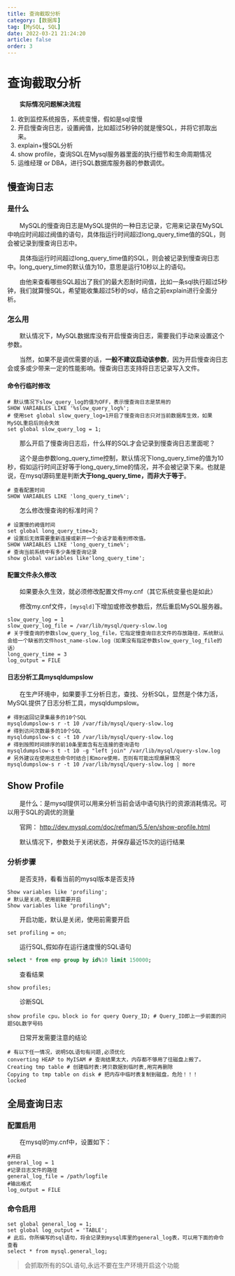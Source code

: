 ```yaml
---
title: 查询截取分析
category: [数据库]
tag: [MySQL, SQL]
date: 2022-03-21 21:24:20
article: false
order: 3
---
```


# 查询截取分析

　　**实际情况问题解决流程**

1. 收到监控系统报告，系统变慢，假如是sql变慢
2. 开启慢查询日志，设置阙值，比如超过5秒钟的就是慢SQL，并将它抓取出来。
3. explain+慢SQL分析
4. show profile，查询SQL在Mysql服务器里面的执行细节和生命周期情况
5. 运维经理 or DBA，进行SQL数据库服务器的参数调优。

## 慢查询日志

### 是什么

　　MySQL的慢查询日志是MySQL提供的一种日志记录，它用来记录在MySQL中响应时间超过阀值的语句，具体指运行时间超过long_query_time值的SQL，则会被记录到慢查询日志中。

　　具体指运行时间超过long_query_time值的SQL，则会被记录到慢查询日志中。long_query_time的默认值为10，意思是运行10秒以上的语句。

　　由他来查看哪些SQL超出了我们的最大忍耐时间值，比如一条sql执行超过5秒钟，我们就算慢SQL，希望能收集超过5秒的sql，结合之前explain进行全面分析。

### 怎么用

　　默认情况下，MySQL数据库没有开启慢查询日志，需要我们手动来设置这个参数。

　　当然，如果不是调优需要的话，**一般不建议启动该参数**，因为开启慢查询日志会或多或少带来一定的性能影响。慢查询日志支持将日志记录写入文件。

#### 命令行临时修改

```shell
# 默认情况下slow_query_log的值为OFF，表示慢查询日志是禁用的
SHOW VARIABLES LIKE '%slow_query_log%';
# 使用set global slow_query_log=1开启了慢查询日志只对当前数据库生效，如果MySQL重启后则会失效
set global slow_query_log = 1;
```

　　那么开启了慢查询日志后，什么样的SQL才会记录到慢查询日志里面呢？

　　这个是由参数long_query_time控制，默认情况下long_query_time的值为10秒，假如运行时间正好等于long_query_time的情况，并不会被记录下来。也就是说，在mysql源码里是判断**大于long_query_time，而非大于等于**。

```shell
# 查看配置时间
SHOW VARIABLES LIKE 'long_query_time%';
```

　　怎么修改慢查询的标准时间？

```shell
# 设置慢的阙值时间
set global long_query_time=3;
# 设置后无效需要重新连接或新开一个会话才能看到修改值。
SHOW VARIABLES LIKE 'long_query_time%';
# 查询当前系统中有多少条慢查询记录
show global variables like'long_query_time';
```

#### 配置文件永久修改

　　如果要永久生效，就必须修改配置文件my.cnf（其它系统变量也是如此）

　　修改my.cnf文件，`[mysqld]`下增加或修改参数后，然后重启MySQL服务器。

```shell
slow_query_log = 1
slow_query_log_file = /var/lib/mysql/query-slow.log
# 关于慢查询的参数slow_query_log_file，它指定慢查询日志文件的存放路径，系统默认会给一个缺省的文件host_name-slow.log（如果没有指定参数slow_query_log_file的话）
long_query_time = 3
log_output = FILE
```

#### 日志分析工具mysqldumpslow

　　在生产环境中，如果要手工分析日志，查找、分析SQL，显然是个体力活，MySQL提供了日志分析工具，mysqldumpslow。

```shell
# 得到返回记录集最多的10个SQL
mysqldumpslow-s r -t 10 /var/fib/mysql/query-slow.log
# 得到访问次数最多的10个SQL
mysqldumpslow-s c -t 10 /var/lib/mysql/query-slow.log
# 得到按照时间排序的前10条里面含有左连接的查询语句
mysqldumpslow-s t -t 10 -g "left join" /var/lib/mysql/query-slow.log
# 另外建议在使用这些命令时结合|和more使用，否则有可能出现爆屏情况
mysqldumpslow-s r -t 10 /var/lib/mysql/query-slow.log | more
```

## Show Profile

　　是什么：是mysql提供可以用来分析当前会话中语句执行的资源消耗情况。可以用于SQL的调优的测量

　　官网： http://dev.mysql.com/doc/refman/5.5/en/show-profile.html

　　默认情况下，参数处于关闭状态，并保存最近15次的运行结果

### 分析步骤

　　是否支持，看看当前的mysql版本是否支持

```shell
Show variables like 'profiling';
# 默认是关闭，使用前需要开启
Show variables like "profiling%";
```

　　开启功能，默认是关闭，使用前需要开启

```shell
set profiling = on;
```

　　运行SQL,假如存在运行速度慢的SQL语句

```sql
select * from emp group by id%10 limit 150000;
```

　　查看结果

```shell
show profiles;
```

　　诊断SQL

```shell
show profile cpu，block io for query Query_ID; # Query_ID即上一步前面的问题SQL数字号码
```

　　日常开发需要注意的结论

```shell
# 有以下任一情况，说明SQL语句有问题,必须优化
converting HEAP to MyISAM # 查询结果太大，内存都不够用了往磁盘上搬了。
Creating tmp table # 创建临时表:拷贝数据到临时表,用完再删除
Copying to tmp table on disk # 把内存中临时表复制到磁盘，危险！！！
locked
```

## 全局查询日志

### 配置启用

　　在mysql的my.cnf中，设置如下：

```shell
#开启
general_log = 1
#记录日志文件的路径
general_log_file = /path/logfile
#输出格式
log_output = FILE
```

### 命令启用

```shell
set global general_log = 1;
set global log_output = 'TABLE';
# 此后，你所编写的sql语句，将会记录到mysql库里的general_log表，可以用下面的命令查看
select * from mysql.general_log;
```

> 会抓取所有的SQL语句,永远不要在生产环境开启这个功能
